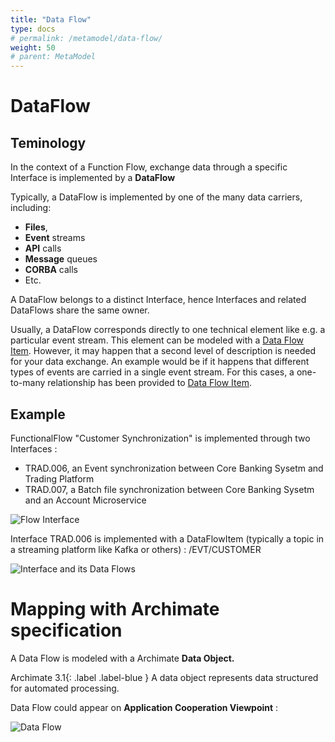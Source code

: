 ```yaml
---
title: "Data Flow"
type: docs
# permalink: /metamodel/data-flow/
weight: 50
# parent: MetaModel
---
```



# DataFlow

## Teminology 

In the context of a Function Flow, exchange data through a specific Interface is implemented by a **DataFlow** 

Typically, a DataFlow is implemented by one of the many data carriers, including:
- **Files**, 
- **Event** streams 
- **API** calls
- **Message** queues
- **CORBA** calls
- Etc.

A DataFlow belongs to a distinct Interface, hence Interfaces and related DataFlows share the same owner. 

Usually, a DataFlow corresponds directly to one technical element like e.g. a particular event stream. This element can be modeled with a [Data Flow Item](../metamodel-data-flow-item). However, it may happen that a second level of description is needed for your data exchange. An example would be if it happens that different types of events are carried in a single event stream. For this cases, a one-to-many relationship has been provided to [Data Flow Item](../metamodel-data-flow-item). 


## Example

FunctionalFlow "Customer Synchronization" is implemented through two 
Interfaces :
 - TRAD.006, an Event synchronization between Core Banking Sysetm and Trading Platform
 - TRAD.007, a Batch file synchronization between Core Banking Sysetm and an Account Microservice
 
![Flow Interface](../png/dataflow1.png)

Interface TRAD.006 is implemented with a DataFlowItem (typically a topic in a streaming platform like Kafka or others) : /EVT/CUSTOMER
 
![Interface and its Data Flows](../png/dataflow2.png)

# Mapping with Archimate specification

A Data Flow is modeled with a Archimate **Data Object.**

<span>Archimate 3.1</span>{: .label .label-blue } A data object represents data structured for automated processing.

Data Flow could appear on **Application Cooperation Viewpoint** :

![Data Flow](../jpg/data-flow.jpg)
